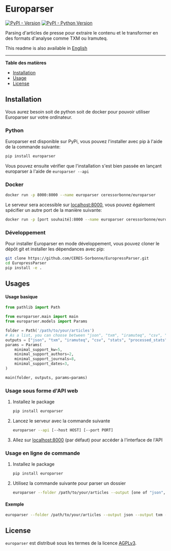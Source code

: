 # Europarser

[![PyPI - Version](https://img.shields.io/pypi/v/europarser.svg)](https://pypi.org/project/europarser)
[![PyPI - Python Version](https://img.shields.io/pypi/pyversions/europarser.svg)](https://pypi.org/project/europarser)

Parsing d'articles de presse pour extraire le contenu et le transformer en des formats d'analyse comme TXM ou Iramuteq.

This readme is also available in [English](https://github.com/CERES-Sorbonne/EuroperssParser/blob/master/README_en.md)

-----

**Table des matières**

- [Installation](#installation)
- [Usage](#usage)
- [License](#license)

## Installation

Vous aurez besoin soit de python soit de docker pour pouvoir utiliser Europarser sur votre ordinateur.

### Python
Europarser est disponible sur PyPi, vous pouvez l'installer avec pip à l'aide de la commande suivante:
```bash
pip install europarser
```
Vous pouvez ensuite vérifier que l'installation s'est bien passée en lançant europarser à l'aide de `europarser --api`

### Docker
```bash
docker run -p 8000:8000 --name europarser ceressorbonne/europarser
```
Le serveur sera accessible sur [localhost:8000](http://localhost:8000), vous pouvez également spécifier un autre port de la manière suivante:
```bash
docker run -p [port souhaité]:8000 --name europarser ceressorbonne/europarser
```

### Développement
Pour installer Europarser en mode développement, vous pouvez cloner le dépôt git et installer les dépendances avec pip:
```bash
git clone https://github.com/CERES-Sorbonne/EuropressParser.git
cd EuropressParser
pip install -e .
```


## Usages
#### Usage basique
```python
from pathlib import Path

from europarser.main import main
from europarser.models import Params

folder = Path('/path/to/your/articles')
# As a list, you can choose between "json", "txm", "iramuteq", "csv", "stats", "processed_stats", "plots", "markdown" or any combination of them
outputs = ["json", "txm", "iramuteq", "csv", "stats", "processed_stats", "plots", "markdown"]
params = Params(
    minimal_support_kw=5,
    minimal_support_authors=2,
    minimal_support_journals=8,
    minimal_support_dates=3,
)

main(folder, outputs, params=params)
```

### Usage sous forme d'API web
1) Installez le package
    ```bash
    pip install europarser
    ```

2) Lancez le serveur avec la commande suivante
    ```bash
    europarser --api [--host HOST] [--port PORT]
    ```

3) Allez sur [localhost:8000](http://localhost:8000) (par défaut) pour accéder à l'interface de l'API

### Usage en ligne de commande
1) Installez le package
    ```bash
    pip install europarser
    ```

2) Utilisez la commande suivante pour parser un dossier
    ```bash
    europarser --folder /path/to/your/articles --output [one of "json", "txm", "iramuteq", "csv", "stats", "processed_stats", "plots", "markdown"] [--output other_output] [--minimal-support-kw 5] [--minimal-support-authors 2] [--minimal-support-journals 8] [--minimal-support-dates 3]
    ```

#### Exemple
```bash
europarser --folder /path/to/your/articles --output json --output txm --minimal-support-kw 5 --minimal-support-authors 2 --minimal-support-journals 8 --minimal-support-dates 3
```

## License

`europarser` est distribué sous les termes de la licence [AGPLv3](https://www.gnu.org/licenses/agpl-3.0.html).

